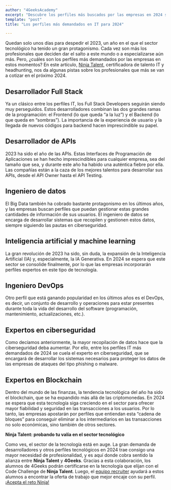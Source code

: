 ```yaml
---
author: "4GeeksAcademy"
excerpt: "Descubre los perfiles más buscados por las empresas en 2024 según Ninja Talent. ¡Prepárate para destacar en el sector tecnológico! #profesionalesdemandados"
template: "post"
title: "Los perfiles más demandados en IT para 2024"

---
```



Quedan solo unos días para despedir el 2023, un año en el que el sector tecnológico ha tenido un gran protagonismo. Cada vez son más los profesionales que deciden dar el salto a este mundo o a especializarse aún más. Pero, ¿cuáles son los perfiles más demandados por las empresas en estos momentos? En este artículo, [Ninja Talent](https://ninjatalent.net/), certificadora de talento IT y headhunting, nos da algunas pistas sobre los profesionales que más se van a cotizar en el próximo 2024. 

## Desarrollador Full Stack
Ya un clásico entre los perfiles IT, los Full Stack Developers seguirán siendo muy perseguidos. Estos desarrolladores combinan las dos grandes ramas de la programación: el Frontend (lo que queda “a la luz”) y el Backend (lo que queda en “sombras”). La importancia de la experiencia de usuario y la llegada de nuevos códigos para backend hacen imprescindible su papel.

## Desarrollador de APIs
2023 ha sido el año de las APIs. Estas Interfaces de Programación de Aplicaciones se han hecho imprescindibles para cualquier empresa, sea del tamaño que sea, y durante este año ha habido una auténtica fiebre por ella. Las compañías están a la caza de los mejores talentos para desarrollar sus APIs, desde el API Owner hasta el API Testing. 

## Ingeniero de datos
El Big Data también ha cobrado bastante protagonismo en los últimos años, y las empresas buscan perfiles que puedan gestionar estas grandes cantidades de información de sus usuarios. El ingeniero de datos se encarga de desarrollar sistemas que recopilen y gestionen estos datos, siempre siguiendo las pautas en ciberseguridad.

## Inteligencia artificial y machine learning
La gran revolución de 2023 ha sido, sin duda, la expansión de la Inteligencia Artificial (IA) y, especialmente, la IA Generativa. En 2024 se espera que este sector se consolide finalmente, por lo que las empresas incorporarán perfiles expertos en este tipo de tecnología. 

## Ingeniero DevOps
Otro perfil que está ganando popularidad en los últimos años es el DevOps, es decir, un conjunto de desarrollo y operaciones para estar presentes durante toda la vida del desarrollo del software (programación, mantenimiento, actualizaciones, etc.).

## Expertos en ciberseguridad
Como decíamos anteriormente, la mayor recopilación de datos hace que la ciberseguridad deba aumentar. Por ello, entre los perfiles IT más demandados de 2024 se cuela el experto en ciberseguridad, que se encargará de desarrollar los sistemas necesarios para proteger los datos de las empresas de ataques del tipo phishing o malware. 

## Expertos en Blockchain
Dentro del mundo de las finanzas, la tendencia tecnológica del año ha sido el blockchain, que se ha expandido más allá de las criptomonedas. En 2024 se espera que esta tecnología siga creciendo en el sector para ofrecer mayor fiabilidad y seguridad en las transacciones a los usuarios. Por lo tanto, las empresas apostarán por perfiles que entiendan esta “cadena de bloques” para conseguir eliminar a los intermediarios en las transacciones no solo económicas, sino también de otros sectores. 

**Ninja Talent: probando tu valía en el sector tecnológico**

Como ves, el sector de la tecnología está en auge. La gran demanda de desarrolladores y otros perfiles tecnológicos en 2024 trae consigo una mayor necesidad de profesionalidad, y es aquí donde cobra sentido la alianza entre **Ninja Talent** y **4Geeks**. Gracias a esta colaboración, los alumnos de 4Geeks podrán certificarse en la tecnología que elijan con el Code Challenge de **Ninja Talent**. Luego, el [equipo recruiter](https://ninjarecruiter.net) ayudará a estos alumnos a encontrar la oferta de trabajo que mejor encaje con su perfil. [¡Acepta el reto Ninja!](https://app.codechallenge.ninja/formulario-ninja)

